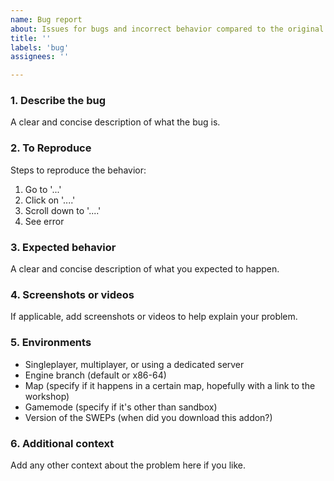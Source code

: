 ```yaml
---
name: Bug report
about: Issues for bugs and incorrect behavior compared to the original game
title: ''
labels: 'bug'
assignees: ''

---
```


### 1. Describe the bug

A clear and concise description of what the bug is.

### 2. To Reproduce

Steps to reproduce the behavior:

1. Go to '...'
2. Click on '....'
3. Scroll down to '....'
4. See error

### 3. Expected behavior

A clear and concise description of what you expected to happen.

### 4. Screenshots or videos

If applicable, add screenshots or videos to help explain your problem.

### 5. Environments

 - Singleplayer, multiplayer, or using a dedicated server
 - Engine branch (default or x86-64)
 - Map (specify if it happens in a certain map, hopefully with a link to the workshop)
 - Gamemode (specify if it's other than sandbox)
 - Version of the SWEPs (when did you download this addon?)

### 6. Additional context

Add any other context about the problem here if you like.
